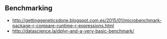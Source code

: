 ## Benchmarking

* http://gettinggeneticsdone.blogspot.com.es/2015/01/microbenchmark-package-r-compare-runtime-r-expressions.html
* http://datascience.la/dplyr-and-a-very-basic-benchmark/

